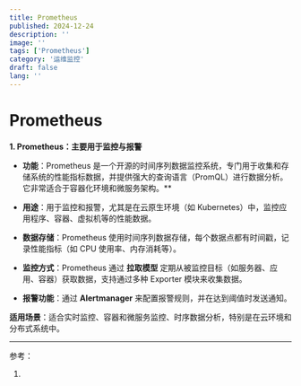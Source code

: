 ```yaml
---
title: Prometheus
published: 2024-12-24
description: ''
image: ''
tags: ['Prometheus']
category: '运维监控'
draft: false 
lang: ''
---
```


# Prometheus

**1. Prometheus：主要用于监控与报警**

- **功能**：Prometheus 是一个开源的时间序列数据监控系统，专门用于收集和存储系统的性能指标数据，并提供强大的查询语言（PromQL）进行数据分析。它非常适合于容器化环境和微服务架构。**
- **用途**：用于监控和报警，尤其是在云原生环境（如 Kubernetes）中，监控应用程序、容器、虚拟机等的性能数据。

- **数据存储**：Prometheus 使用时间序列数据存储，每个数据点都有时间戳，记录性能指标（如 CPU 使用率、内存消耗等）。

- **监控方式**：Prometheus 通过 **拉取模型** 定期从被监控目标（如服务器、应用、容器）获取数据，支持通过多种 Exporter 模块来收集数据。

- **报警功能**：通过 **Alertmanager** 来配置报警规则，并在达到阈值时发送通知。

**适用场景**：适合实时监控、容器和微服务监控、时序数据分析，特别是在云环境和分布式系统中。







---

参考：

1. 
